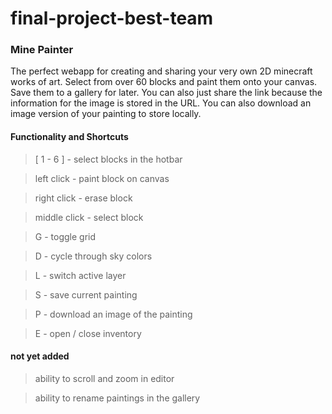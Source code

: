 # final-project-best-team

### Mine Painter

The perfect webapp for creating and sharing your very own 2D minecraft works of art. Select from over 60 blocks and paint them onto your canvas. Save them to a gallery for later. You can also just share the link because the information for the image is stored in the URL. You can also download an image version of your painting to store locally.

#### Functionality and Shortcuts

> [ 1 - 6 ] - select blocks in the hotbar

> left click - paint block on canvas

> right click - erase block

> middle click - select block

> G - toggle grid

> D - cycle through sky colors

> L - switch active layer

> S - save current painting

> P - download an image of the painting

> E - open / close inventory

#### not yet added

> ability to scroll and zoom in editor

> ability to rename paintings in the gallery
